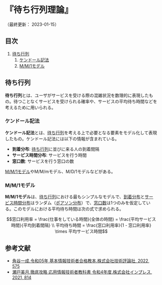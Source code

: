 # 『待ち行列理論』

（最終更新： 2023-01-15）


## 目次

1. [待ち行列](#待ち行列)
	1. [ケンドール記法](#ケンドール記法)
	1. [M/M/1モデル](#mm1モデル)


## 待ち行列

**待ち行列**とは、ユーザがサービスを受ける際の混雑状況を数理的に表現したもの。待つことなくサービスを受けられる確率や、サービスの平均待ち時間などを考えるために用いられる。

### ケンドール記法

**ケンドール記法**とは、[待ち行列](#待ち行列)を考える上で必要となる要素をモデル化して表現したもの。ケンドール記法には以下の情報が含まれている。

- **到着分布**: [待ち行列](#待ち行列)に並びに来る人の到着間隔
- **サービス時間分布**: サービスを行う時間
- **窓口数**: サービスを行う窓口の数

[M/M/1モデル](#mm1モデル)やM/M/mモデル、M/D/1モデルなどがある。

### M/M/1モデル

**M/M/1モデル**は、[待ち行列](#待ち行列)における最もシンプルなモデルで、[到着分布](#ケンドール記法)と[サービス時間分布](#ケンドール記法)はランダム（[ポアソン分布](./probability_and_statistics.md#ポアソン分布)）で、[窓口数](#ケンドール記法)は1つのみを仮定している。このモデルにおける平均待ち時間は次の式で求められる。

```math
窓口利用率 = \frac{仕事をしている時間}{全体の時間} = \frac{平均サービス時間}{平均到着間隔} \\
平均待ち時間 = \frac{窓口利用率}{1 - 窓口利用率} \times 平均サービス時間
```


## 参考文献

- [角谷一成.令和05年 基本情報技術者合格教本.株式会社技術評論社, 2022, 575](https://gihyo.jp/book/2022/978-4-297-13164-7)
- [瀬戸美月.徹底攻略 応用情報技術者教科書 令和4年度.株式会社インプレス, 2021, 814](https://book.impress.co.jp/books/1121101057)
